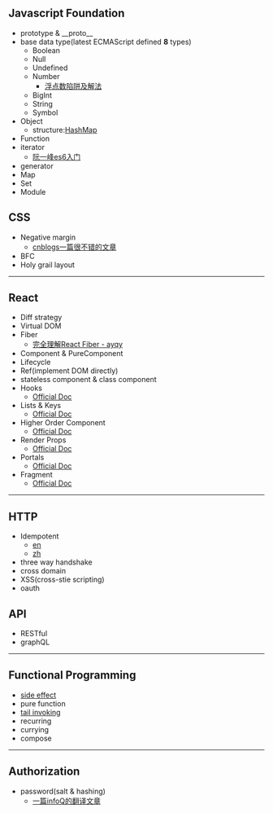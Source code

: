 ## Javascript Foundation
  - prototype & \_\_proto\_\_
  - base data type(latest ECMAScript defined **8** types)
    - Boolean
    - Null
    - Undefined
    - Number
      - [浮点数陷阱及解法](https://github.com/camsong/blog/issues/9)
    - BigInt
    - String
    - Symbol
  - Object
    - structure:[HashMap](https://plushunter.github.io/2017/07/25/%E6%95%B0%E6%8D%AE%E7%BB%93%E6%9E%84%E4%B8%8E%E7%AE%97%E6%B3%95%EF%BC%8811%EF%BC%89%EF%BC%9A%E5%93%88%E5%B8%8C%E8%A1%A8/)
  - Function
  - iterator
    - [阮一峰es6入门](http://es6.ruanyifeng.com/#docs/iterator)
  - generator
  - Map
  - Set
  - Module

## CSS
  - Negative margin
    - [cnblogs一篇很不错的文章](https://www.cnblogs.com/LiveWithIt/p/6024864.html#commentform)
  - BFC
  - Holy grail layout

---
## React
  - Diff strategy
  - Virtual DOM
  - Fiber
    - [完全理解React Fiber - ayqy](http://www.ayqy.net/blog/dive-into-react-fiber/)
  - Component & PureComponent
  - Lifecycle
  - Ref(implement DOM directly)
  - stateless component & class component
  - Hooks
    - [Official Doc](https://reactjs.org/docs/hooks-intro.html)
  - Lists & Keys
    - [Official Doc](https://reactjs.org/docs/lists-and-keys.html)
  - Higher Order Component
    - [Official Doc](https://reactjs.org/docs/higher-order-components.html)
  - Render Props
    - [Official Doc](https://reactjs.org/docs/render-props.html)
  - Portals
    - [Official Doc](https://reactjs.org/docs/portals.html)
  - Fragment
    - [Official Doc](https://reactjs.org/docs/fragments.html)
---
## HTTP
  - Idempotent
    - [en](https://developer.mozilla.org/en-US/docs/Glossary/Idempotent)
    - [zh](https://developer.mozilla.org/zh-CN/docs/Glossary/%E5%B9%82%E7%AD%89)
  - three way handshake
  - cross domain
  - XSS(cross-stie scripting)
  - oauth
## API
  - RESTful
  - graphQL
---
## Functional Programming
  - [side effect](./source/functional_programming/side_effect.md)
  - pure function
  - [tail invoking](https://juejin.im/entry/592e8a2d0ce463006b510b34)
  - recurring
  - currying
  - compose
---

## Authorization
  - password(salt & hashing)
    - [一篇infoQ的翻译文章](https://www.infoq.cn/article/how-to-encrypt-the-user-password-correctly)
